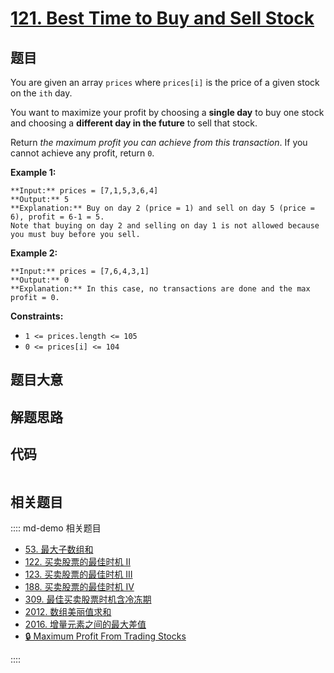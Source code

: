 # [121. Best Time to Buy and Sell Stock](https://leetcode.com/problems/best-time-to-buy-and-sell-stock)

## 题目

You are given an array `prices` where `prices[i]` is the price of a given
stock on the `ith` day.

You want to maximize your profit by choosing a **single day** to buy one stock
and choosing a **different day in the future** to sell that stock.

Return _the maximum profit you can achieve from this transaction_. If you
cannot achieve any profit, return `0`.



**Example 1:**

    
    
    **Input:** prices = [7,1,5,3,6,4]
    **Output:** 5
    **Explanation:** Buy on day 2 (price = 1) and sell on day 5 (price = 6), profit = 6-1 = 5.
    Note that buying on day 2 and selling on day 1 is not allowed because you must buy before you sell.
    

**Example 2:**

    
    
    **Input:** prices = [7,6,4,3,1]
    **Output:** 0
    **Explanation:** In this case, no transactions are done and the max profit = 0.
    



**Constraints:**

  * `1 <= prices.length <= 105`
  * `0 <= prices[i] <= 104`


## 题目大意

## 解题思路

## 代码

```javascript

```

## 相关题目

:::: md-demo 相关题目
- [53. 最大子数组和](https://leetcode.com/problems/maximum-subarray)
- [122. 买卖股票的最佳时机 II](https://leetcode.com/problems/best-time-to-buy-and-sell-stock-ii)
- [123. 买卖股票的最佳时机 III](https://leetcode.com/problems/best-time-to-buy-and-sell-stock-iii)
- [188. 买卖股票的最佳时机 IV](https://leetcode.com/problems/best-time-to-buy-and-sell-stock-iv)
- [309. 最佳买卖股票时机含冷冻期](https://leetcode.com/problems/best-time-to-buy-and-sell-stock-with-cooldown)
- [2012. 数组美丽值求和](https://leetcode.com/problems/sum-of-beauty-in-the-array)
- [2016. 增量元素之间的最大差值](https://leetcode.com/problems/maximum-difference-between-increasing-elements)
- [🔒 Maximum Profit From Trading Stocks](https://leetcode.com/problems/maximum-profit-from-trading-stocks)

::::
